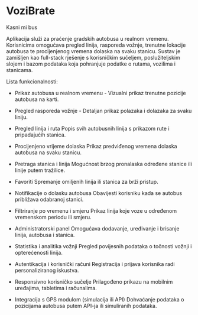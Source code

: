 # VoziBrate
Kasni mi bus

Aplikacija služi za praćenje gradskih autobusa u realnom vremenu. Korisnicima omogućava pregled linija, rasporeda vožnje, trenutne lokacije autobusa te procijenjenog vremena dolaska na svaku stanicu. Sustav je zamišljen kao full-stack rješenje s korisničkim sučeljem, poslužiteljskim slojem i bazom podataka koja pohranjuje podatke o rutama, vozilima i stanicama.



Lista funkcionalnosti:

- Prikaz autobusa u realnom vremenu - Vizualni prikaz trenutne pozicije autobusa na karti.

- Pregled rasporeda vožnje - Detaljan prikaz polazaka i dolazaka za svaku liniju.

- Pregled linija i ruta
Popis svih autobusnih linija s prikazom rute i pripadajućih stanica.

- Procijenjeno vrijeme dolaska
Prikaz predviđenog vremena dolaska autobusa na svaku stanicu.

- Pretraga stanica i linija
Mogućnost brzog pronalaska određene stanice ili linije putem tražilice.

- Favoriti
Spremanje omiljenih linija ili stanica za brži pristup.

- Notifikacije o dolasku autobusa
Obavijesti korisniku kada se autobus približava odabranoj stanici.

- Filtriranje po vremenu i smjeru
Prikaz linija koje voze u određenom vremenskom periodu ili smjeru.

- Administratorski panel
Omogućava dodavanje, uređivanje i brisanje linija, autobusa i stanica.

- Statistika i analitika vožnji
Pregled povijesnih podataka o točnosti vožnji i opterećenosti linija.

- Autentikacija i korisnički računi
Registracija i prijava korisnika radi personaliziranog iskustva.

- Responsivno korisničko sučelje
Prilagođeno prikazu na mobilnim uređajima, tabletima i računalima.

- Integracija s GPS modulom (simulacija ili API)
Dohvaćanje podataka o pozicijama autobusa putem API-ja ili simuliranih podataka.
